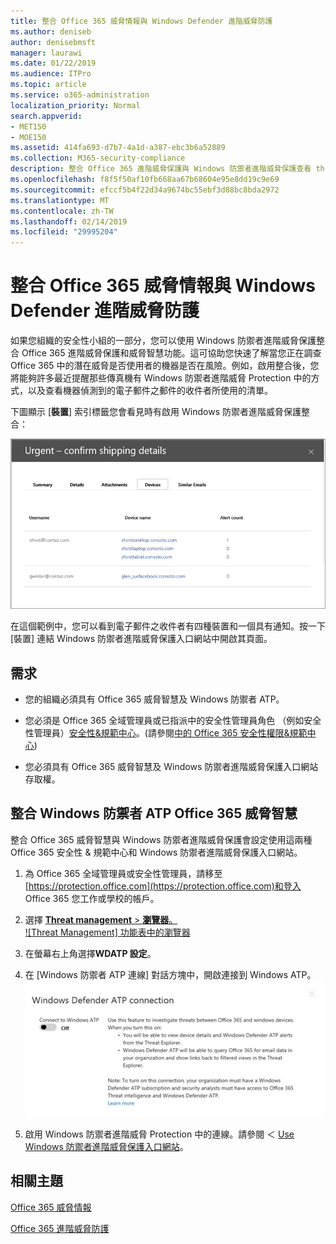 ```yaml
---
title: 整合 Office 365 威脅情報與 Windows Defender 進階威脅防護
ms.author: deniseb
author: denisebmsft
manager: laurawi
ms.date: 01/22/2019
ms.audience: ITPro
ms.topic: article
ms.service: o365-administration
localization_priority: Normal
search.appverid:
- MET150
- MOE150
ms.assetid: 414fa693-d7b7-4a1d-a387-ebc3b6a52889
ms.collection: M365-security-compliance
description: 整合 Office 365 進階威脅保護與 Windows 防禦者進階威脅保護查看 threat management 的詳細的資訊。
ms.openlocfilehash: f8f5f50af10fb668aa67b68604e95e8dd19c9e69
ms.sourcegitcommit: efccf5b4f22d34a9674bc55ebf3d88bc8bda2972
ms.translationtype: MT
ms.contentlocale: zh-TW
ms.lasthandoff: 02/14/2019
ms.locfileid: "29995204"
---
```

# <a name="integrate-office-365-threat-intelligence-with-windows-defender-advanced-threat-protection"></a>整合 Office 365 威脅情報與 Windows Defender 進階威脅防護

如果您組織的安全性小組的一部分，您可以使用 Windows 防禦者進階威脅保護整合 Office 365 進階威脅保護和威脅智慧功能。這可協助您快速了解當您正在調查 Office 365 中的潛在威脅是否使用者的機器是否在風險。例如，啟用整合後，您將能夠許多最近提醒那些傳真機有 Windows 防禦者進階威脅 Protection 中的方式，以及查看機器偵測到的電子郵件之郵件的收件者所使用的清單。
  
下圖顯示 [**裝置**] 索引標籤您會看見時有啟用 Windows 防禦者進階威脅保護整合： 
  
![啟用 Windows 防禦者 ATP 時，您可以看到機器提醒的清單。](media/fec928ea-8f0c-44d7-80b9-a2e0a8cd4e89.PNG)
  
在這個範例中，您可以看到電子郵件之收件者有四種裝置和一個具有通知。按一下 [裝置] 連結 Windows 防禦者進階威脅保護入口網站中開啟其頁面。
  
## <a name="requirements"></a>需求

- 您的組織必須具有 Office 365 威脅智慧及 Windows 防禦者 ATP。
    
- 您必須是 Office 365 全域管理員或已指派中的安全性管理員角色 （例如安全性管理員）[安全性&amp;規範中心](https://protection.office.com)。(請參閱[中的 Office 365 安全性權限&amp;規範中心](permissions-in-the-security-and-compliance-center.md))
    
- 您必須具有 Office 365 威脅智慧及 Windows 防禦者進階威脅保護入口網站存取權。
    
## <a name="to-integrate-office-365-threat-intelligence-with-windows-defender-atp"></a>整合 Windows 防禦者 ATP Office 365 威脅智慧

整合 Office 365 威脅智慧與 Windows 防禦者進階威脅保護會設定使用這兩種 Office 365 安全性 & 規範中心和 Windows 防禦者進階威脅保護入口網站。
  
1. 為 Office 365 全域管理員或安全性管理員，請移至[https://protection.office.com](https://protection.office.com)和登入 Office 365 您工作或學校的帳戶。 
    
2. 選擇 [ **Threat management** \> **瀏覽器**。<br>![Threat Management] 功能表中的瀏覽器](media/ThreatMgmt-Explorer-nav.png)<br>
    
3. 在螢幕右上角選擇**WDATP 設定**。
    
4. 在 [Windows 防禦者 ATP 連線] 對話方塊中，開啟連接到 Windows ATP。<br>![Windows 防禦者 ATP 連線](media/Explorer-WDATPConnection-dialog.png)<br>
    
5. 啟用 Windows 防禦者進階威脅 Protection 中的連線。請參閱 ＜ [Use Windows 防禦者進階威脅保護入口網站](https://go.microsoft.com/fwlink/?linkid=859690)。

  
## <a name="related-topics"></a>相關主題

[Office 365 威脅情報](office-365-ti.md)
  
[Office 365 進階威脅防護](office-365-atp.md)
  

